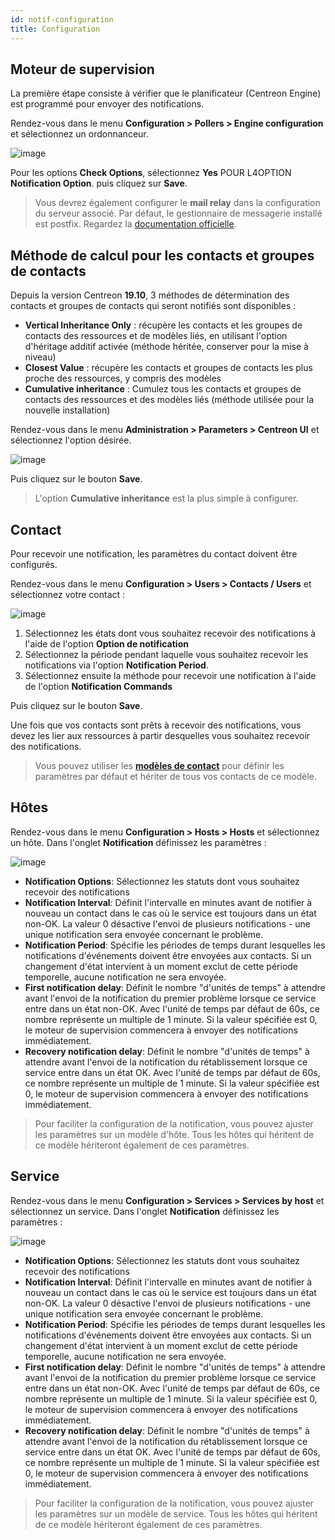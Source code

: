 ```yaml
---
id: notif-configuration
title: Configuration
---
```


## Moteur de supervision

La première étape consiste à vérifier que le planificateur (Centreon Engine) est programmé pour envoyer des
notifications.

Rendez-vous dans le menu **Configuration > Pollers > Engine configuration** et sélectionnez un ordonnanceur.

![image](../assets/alerts/notif_engine_conf.png)

Pour les options **Check Options**, sélectionnez **Yes** POUR L4OPTION **Notification Option**. puis cliquez sur
**Save**.

> Vous devrez également configurer le **mail relay** dans la configuration du serveur associé.
> Par défaut, le gestionnaire de messagerie installé est postfix. Regardez la [documentation officielle](http://www.postfix.org/BASIC_CONFIGURATION_README).

## Méthode de calcul pour les contacts et groupes de contacts

Depuis la version Centreon **19.10**, 3 méthodes de détermination des contacts et groupes de contacts qui seront
notifiés sont disponibles :

* **Vertical Inheritance Only** : récupère les contacts et les groupes de contacts des ressources et de modèles liés,
  en utilisant l'option d'héritage additif activée (méthode héritée, conserver pour la mise à niveau)
* **Closest Value** : récupère les contacts et groupes de contacts les plus proche des ressources, y compris des modèles
* **Cumulative inheritance** : Cumulez tous les contacts et groupes de contacts des ressources et des modèles liés
  (méthode utilisée pour la nouvelle installation)

Rendez-vous dans le menu **Administration > Parameters > Centreon UI** et sélectionnez l'option désirée.

![image](../assets/alerts/notif_centreon_config.png)

Puis cliquez sur le bouton **Save**.

> L'option **Cumulative inheritance** est la plus simple à configurer.

## Contact

Pour recevoir une notification, les paramètres du contact doivent être configurés.

Rendez-vous dans le menu **Configuration > Users > Contacts / Users** et sélectionnez votre contact :

![image](../assets/alerts/notif_contact_config.png)

1. Sélectionnez les états dont vous souhaitez recevoir des notifications à l'aide de l'option **Option de notification**
2. Sélectionnez la période pendant laquelle vous souhaitez recevoir les notifications via l'option **Notification Period**.
3. Sélectionnez ensuite la méthode pour recevoir une notification à l'aide de l'option **Notification Commands**

Puis cliquez sur le bouton **Save**.

Une fois que vos contacts sont prêts à recevoir des notifications, vous devez les lier aux ressources à partir desquelles
vous souhaitez recevoir des notifications.

> Vous pouvez utiliser les **[modèles de contact](../monitoring/templates.md#les-modèles-de-contacts)** pour définir les
> paramètres par défaut et hériter de tous vos contacts de ce modèle.

## Hôtes

Rendez-vous dans le menu **Configuration > Hosts > Hosts** et sélectionnez un hôte. Dans l'onglet **Notification**
définissez les paramètres :

![image](../assets/alerts/notif_host_config.png)

* **Notification Options**: Sélectionnez les statuts dont vous souhaitez recevoir des notifications
* **Notification Interval**: Définit l'intervalle en minutes avant de notifier à nouveau un contact dans le cas où le
  service est toujours dans un état non-OK. La valeur 0 désactive l'envoi de plusieurs notifications - une unique
  notification sera envoyée concernant le problème.
* **Notification Period**: Spécifie les périodes de temps durant lesquelles les notifications d'événements doivent
  être envoyées aux contacts. Si un changement d'état intervient à un moment exclut de cette période temporelle,
  aucune notification ne sera envoyée.
* **First notification delay**: Définit le nombre "d'unités de temps" à attendre avant l'envoi de la notification du
  premier problème lorsque ce service entre dans un état non-OK. Avec l'unité de temps par défaut de 60s, ce nombre
  représente un multiple de 1 minute. Si la valeur spécifiée est 0, le moteur de supervision commencera à envoyer des
  notifications immédiatement.
* **Recovery notification delay**: Définit le nombre "d'unités de temps" à attendre avant l'envoi de la notification du
  rétablissement lorsque ce service entre dans un état OK. Avec l'unité de temps par défaut de 60s, ce nombre représente
  un multiple de 1 minute. Si la valeur spécifiée est 0, le moteur de supervision commencera à envoyer des notifications
  immédiatement.

> Pour faciliter la configuration de la notification, vous pouvez ajuster les paramètres sur un modèle d'hôte. Tous les
> hôtes qui héritent de ce modèle hériteront également de ces paramètres.

## Service

Rendez-vous dans le menu **Configuration > Services > Services by host** et sélectionnez un service. Dans l'onglet
**Notification** définissez les paramètres :

![image](../assets/alerts/notif_service_config.png)

* **Notification Options**: Sélectionnez les statuts dont vous souhaitez recevoir des notifications
* **Notification Interval**: Définit l'intervalle en minutes avant de notifier à nouveau un contact dans le cas où le
  service est toujours dans un état non-OK. La valeur 0 désactive l'envoi de plusieurs notifications - une unique
  notification sera envoyée concernant le problème.
* **Notification Period**: Spécifie les périodes de temps durant lesquelles les notifications d'événements doivent
  être envoyées aux contacts. Si un changement d'état intervient à un moment exclut de cette période temporelle,
  aucune notification ne sera envoyée.
* **First notification delay**: Définit le nombre "d'unités de temps" à attendre avant l'envoi de la notification du
  premier problème lorsque ce service entre dans un état non-OK. Avec l'unité de temps par défaut de 60s, ce nombre
  représente un multiple de 1 minute. Si la valeur spécifiée est 0, le moteur de supervision commencera à envoyer des
  notifications immédiatement.
* **Recovery notification delay**: Définit le nombre "d'unités de temps" à attendre avant l'envoi de la notification du
  rétablissement lorsque ce service entre dans un état OK. Avec l'unité de temps par défaut de 60s, ce nombre représente
  un multiple de 1 minute. Si la valeur spécifiée est 0, le moteur de supervision commencera à envoyer des notifications
  immédiatement.

> Pour faciliter la configuration de la notification, vous pouvez ajuster les paramètres sur un modèle de service. Tous
> les hôtes qui héritent de ce modèle hériteront également de ces paramètres.
